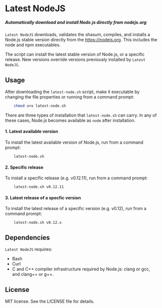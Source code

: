 # Latest NodeJS

##### *Automatically download and install Node.js directly from nodejs.org*

`Latest NodeJS` downloads, validates the shasum, compiles, and installs a Node.js stable version directly from the https://nodejs.org. This includes the node and npm executables.

The script can install the latest stable version of Node.js, or a specific release. New versions override versions previously installed by `Latest NodeJS`.


## Usage

After downloading the `latest-node.sh` script, make it executable by changing the file properties or running from a command prompt:
~~~ bash
	chmod u+x latest-node.sh
~~~

There are three types of installation that `latest-node.sh` can carry. In any of these cases, Node.js becomes available as `node` after installation.

#### 1. Latest available version
To install the latest available version of Node.js, run from a command prompt:
~~~
	latest-node.sh
~~~

#### 2. Specific release
To install a specific release (e.g. v0.12.11), run from a command prompt:
~~~
	latest-node.sh v0.12.11
~~~

#### 3. Latest release of a specfic version
To install the latest release of a specific version (e.g. v0.12), run from a command prompt:
~~~
	latest-node.sh v0.12.x
~~~


## Dependencies

`Latest NodeJS` requires:
* Bash
* Curl
* C and C++ compiler infrastructure required by Node.js: clang or gcc, and clang++ or g++.


## License

MIT license. See the LICENSE file for details. 

